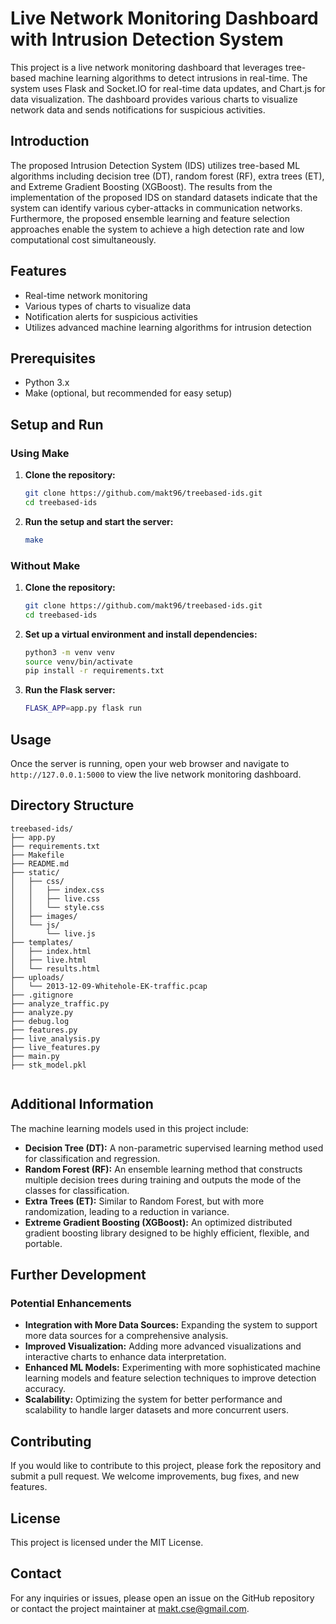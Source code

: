 # Live Network Monitoring Dashboard with Intrusion Detection System

This project is a live network monitoring dashboard that leverages tree-based machine learning algorithms to detect intrusions in real-time. The system uses Flask and Socket.IO for real-time data updates, and Chart.js for data visualization. The dashboard provides various charts to visualize network data and sends notifications for suspicious activities.

## Introduction

The proposed Intrusion Detection System (IDS) utilizes tree-based ML algorithms including decision tree (DT), random forest (RF), extra trees (ET), and Extreme Gradient Boosting (XGBoost). The results from the implementation of the proposed IDS on standard datasets indicate that the system can identify various cyber-attacks in communication networks. Furthermore, the proposed ensemble learning and feature selection approaches enable the system to achieve a high detection rate and low computational cost simultaneously.

## Features

- Real-time network monitoring
- Various types of charts to visualize data
- Notification alerts for suspicious activities
- Utilizes advanced machine learning algorithms for intrusion detection

## Prerequisites

- Python 3.x
- Make (optional, but recommended for easy setup)

## Setup and Run

### Using Make

1. **Clone the repository:**
    ```sh
    git clone https://github.com/makt96/treebased-ids.git
    cd treebased-ids
    ```

2. **Run the setup and start the server:**
    ```sh
    make
    ```

### Without Make

1. **Clone the repository:**
    ```sh
    git clone https://github.com/makt96/treebased-ids.git
    cd treebased-ids
    ```

2. **Set up a virtual environment and install dependencies:**
    ```sh
    python3 -m venv venv
    source venv/bin/activate
    pip install -r requirements.txt
    ```

3. **Run the Flask server:**
    ```sh
    FLASK_APP=app.py flask run
    ```

## Usage

Once the server is running, open your web browser and navigate to `http://127.0.0.1:5000` to view the live network monitoring dashboard.

## Directory Structure

```plaintext
treebased-ids/
├── app.py
├── requirements.txt
├── Makefile
├── README.md
├── static/
│   ├── css/
│   │   ├── index.css
│   │   ├── live.css
│   │   └── style.css
│   ├── images/
│   └── js/
│       └── live.js
├── templates/
│   ├── index.html
│   ├── live.html
│   └── results.html
├── uploads/
│   └── 2013-12-09-Whitehole-EK-traffic.pcap
├── .gitignore
├── analyze_traffic.py
├── analyze.py
├── debug.log
├── features.py
├── live_analysis.py
├── live_features.py
├── main.py
├── stk_model.pkl


 ```



## Additional Information

The machine learning models used in this project include:

- **Decision Tree (DT):** A non-parametric supervised learning method used for classification and regression.
- **Random Forest (RF):** An ensemble learning method that constructs multiple decision trees during training and outputs the mode of the classes for classification.
- **Extra Trees (ET):** Similar to Random Forest, but with more randomization, leading to a reduction in variance.
- **Extreme Gradient Boosting (XGBoost):** An optimized distributed gradient boosting library designed to be highly efficient, flexible, and portable.

## Further Development

### Potential Enhancements

- **Integration with More Data Sources:** Expanding the system to support more data sources for a comprehensive analysis.
- **Improved Visualization:** Adding more advanced visualizations and interactive charts to enhance data interpretation.
- **Enhanced ML Models:** Experimenting with more sophisticated machine learning models and feature selection techniques to improve detection accuracy.
- **Scalability:** Optimizing the system for better performance and scalability to handle larger datasets and more concurrent users.

## Contributing

If you would like to contribute to this project, please fork the repository and submit a pull request. We welcome improvements, bug fixes, and new features.

## License

This project is licensed under the MIT License.

## Contact

For any inquiries or issues, please open an issue on the GitHub repository or contact the project maintainer at makt.cse@gmail.com.
